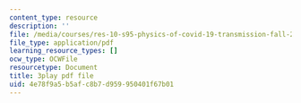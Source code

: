 ```yaml
---
content_type: resource
description: ''
file: /media/courses/res-10-s95-physics-of-covid-19-transmission-fall-2020/4e78f9a5b5afc8b7d959950401f67b01_MRdNlTEoIFE.pdf
file_type: application/pdf
learning_resource_types: []
ocw_type: OCWFile
resourcetype: Document
title: 3play pdf file
uid: 4e78f9a5-b5af-c8b7-d959-950401f67b01
---
```

